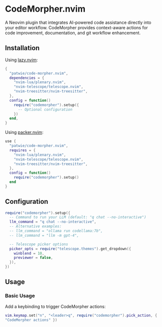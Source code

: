 # CodeMorpher.nvim

A Neovim plugin that integrates AI-powered code assistance directly into your
editor workflow. CodeMorpher provides context-aware actions for code
improvement, documentation, and git workflow enhancement.

## Installation

Using [lazy.nvim](https://github.com/folke/lazy.nvim):

```lua
{
  "patwie/code-morpher.nvim",
  dependencies = {
    "nvim-lua/plenary.nvim",
    "nvim-telescope/telescope.nvim",
    "nvim-treesitter/nvim-treesitter",
  },
  config = function()
    require("codemorpher").setup({
      -- Optional configuration
    })
  end,
}
```


Using [packer.nvim](https://github.com/wbthomason/packer.nvim):

```lua
use {
  "patwie/code-morpher.nvim",
  requires = {
    "nvim-lua/plenary.nvim",
    "nvim-telescope/telescope.nvim",
    "nvim-treesitter/nvim-treesitter",
  },
  config = function()
    require("codemorpher").setup()
  end
}
```


## Configuration

```lua
require("codemorpher").setup({
  -- Command to run your LLM (default: "q chat --no-interactive")
  llm_command = "q chat --no-interactive",
  -- Alternative examples:
  -- llm_command = "ollama run codellama:7b",
  -- llm_command = "llm -m gpt-4",

  -- Telescope picker options
  picker_opts = require("telescope.themes").get_dropdown({
    winblend = 10,
    previewer = false,
  }),
})
```


## Usage

### Basic Usage

Add a keybinding to trigger CodeMorpher actions:

```lua
vim.keymap.set("n", "<leader>q", require("codemorpher").pick_action, { desc =
"CodeMorpher actions" })
```


